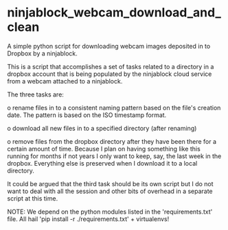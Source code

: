 ninjablock_webcam_download_and_clean
====================================

A simple python script for downloading webcam images deposited in to Dropbox by a ninjablock.

This is a script that accomplishes a set of tasks related to a directory in a
dropbox account that is being populated by the ninjablock cloud service from a
webcam attached to a ninjablock.

The three tasks are:

o rename files in to a consistent naming pattern based on the file's creation
  date. The pattern is based on the ISO timestamp format.

o download all new files in to a specified directory (after renaming)

o remove files from the dropbox directory after they have been there for a
  certain amount of time. Because I plan on having something like this running
  for months if not years I only want to keep, say, the last week in the
  dropbox. Everything else is preserved when I download it to a local
  directory.

It could be argued that the third task should be its own script but I do not
want to deal with all the session and other bits of overhead in a separate
script at this time.

NOTE: We depend on the python modules listed in the 'requirements.txt'
file. All hail 'pip install -r ./requirements.txt' + virtualenvs!
